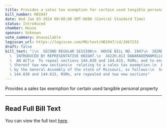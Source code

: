 ```yaml
---
title: Provides a sales tax exemption for certain used tangible personal property
bill_number: HB1947
date: Wed Jan 03 2024 00:00:00 GMT-0600 (Central Standard Time)
status: Introduced
chamber: House
sponsor: Unknown
vote_summary: Unavailable
legiscan_url: https://legiscan.com/MO/text/HB1947/id/2867231
draft: false
bill_text: "|\n  SECOND REGULAR SESSION\n  HOUSE BILL NO. 1947\n  102ND GENERAL ASSEMBLY\n\
  \  INTRODUCED BY REPRESENTATIVE KNIGHT.\n  3422H.01I DANARADEMANMILLER,ChiefClerk\n\
  \  AN ACT\n  To repeal sections 144.030 and 144.615, RSMo, and to enact in lieu\
  \ thereof two new sections\n  relating to a sales tax exemption.\n  Be it enacted\
  \ by the General Assembly of the state of Missouri, as follows:\n  Section A. Sections\
  \ 144.030 and 144.615, RSMo, are repealed and two new sections"
---
```

Provides a sales tax exemption for certain used tangible personal property

---

## Read Full Bill Text

You can view the full text [here](https://legiscan.com/MO/text/HB1947/id/2867231).

